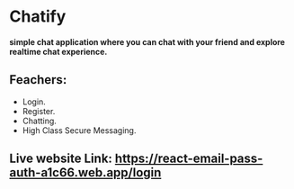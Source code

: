 # Chatify

#### simple chat application where you can chat with your friend and explore realtime chat experience.

## Feachers:
- Login.
- Register.
- Chatting.
- High Class Secure Messaging.

## Live website Link: https://react-email-pass-auth-a1c66.web.app/login
